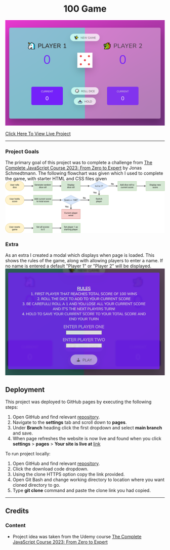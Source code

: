 <h1 align="center"><b>100 Game</b></h1>

![webpage layout on device](imgs/game01.PNG)

[Click Here To View Live Project](https://rcass172.github.io/100-game/)

---

### Project Goals

The primary goal of this project was to complete a challenge from [The Complete JavaScript Course 2023: From Zero to Expert](https://www.udemy.com/course/the-complete-javascript-course/) by Jonas Schmedtmann. The following flowchart was given which I used to complete the game, with starter HTML and CSS files given ![flowchart](imgs/pig-game-flowchart.png)

### Extra

As an extra I created a modal which displays when page is loaded. This shows the rules of the game, along with allowing players to enter a name. If no name is entered a default "Player 1" or "Player 2" will be displayed. ![modal](imgs/game02.PNG)

## Deployment

This project was deployed to GitHub pages by executing the following steps:

1. Open GitHub and find relevant [repository](https://github.com/RCass172/shakin-play).
2. Navigate to the <b>settings</b> tab and scroll down to <b>pages</b>.
3. Under <b>Branch</b> heading click the first dropdown and select <b>main branch</b> and save.
4. When page refreshes the website is now live and found when you click <b>settings</b> > <b>pages</b> > <b>Your site is live at </b>[link](https://rcass172.github.io/100-game/)

To run project locally:

1. Open GitHub and find relevant [repository](https://github.com/RCass172/100-game).
2. Click the download code dropdown.
3. Using the clone HTTPS option copy the link provided.
4. Open Git Bash and change working directory to location where you want cloned directory to go.
5. Type <b>git clone</b> command and paste the clone link you had copied.

---

## Credits

### Content

- Project idea was taken from the Udemy course [The Complete JavaScript Course 2023: From Zero to Expert](https://www.udemy.com/course/the-complete-javascript-course/)
